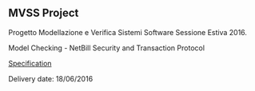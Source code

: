 ## MVSS Project

Progetto Modellazione e Verifica Sistemi Software Sessione Estiva 2016.

Model Checking - NetBill Security and Transaction Protocol

<a href="http://www.sti.uniurb.it/aldini/mvss/2016s2a.pdf">Specification</a>

Delivery date: 18/06/2016
